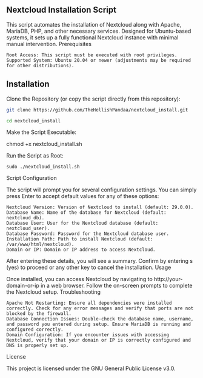## Nextcloud Installation Script

This script automates the installation of Nextcloud along with Apache, MariaDB, PHP, and other necessary services. Designed for Ubuntu-based systems, it sets up a fully functional Nextcloud instance with minimal manual intervention.
Prerequisites

    Root Access: This script must be executed with root privileges.
    Supported System: Ubuntu 20.04 or newer (adjustments may be required for other distributions).

## Installation

Clone the Repository (or copy the script directly from this repository):

```bash
git clone https://github.com/TheHellishPandaa/nextcloud_install.git
```
```bash
cd nextcloud_install
```
Make the Script Executable:

chmod +x nextcloud_install.sh

Run the Script as Root:

    sudo ./nextcloud_install.sh

Script Configuration

The script will prompt you for several configuration settings. You can simply press Enter to accept default values for any of these options:

    Nextcloud Version: Version of Nextcloud to install (default: 29.0.0).
    Database Name: Name of the database for Nextcloud (default: nextcloud_db).
    Database User: User for the Nextcloud database (default: nextcloud_user).
    Database Password: Password for the Nextcloud database user.
    Installation Path: Path to install Nextcloud (default: /var/www/html/nextcloud).
    Domain or IP: Domain or IP address to access Nextcloud.

After entering these details, you will see a summary. Confirm by entering s (yes) to proceed or any other key to cancel the installation.
Usage

Once installed, you can access Nextcloud by navigating to http://your-domain-or-ip in a web browser. Follow the on-screen prompts to complete the Nextcloud setup.
Troubleshooting

    Apache Not Restarting: Ensure all dependencies were installed correctly. Check for any error messages and verify that ports are not blocked by the firewall.
    Database Connection Issues: Double-check the database name, username, and password you entered during setup. Ensure MariaDB is running and configured correctly.
    Domain Configuration: If you encounter issues with accessing Nextcloud, verify that your domain or IP is correctly configured and DNS is properly set up.

License

This project is licensed under the GNU General Public License v3.0.
